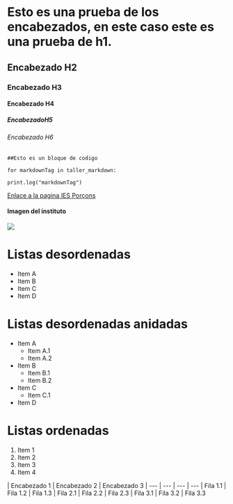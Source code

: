 # Esto es una prueba de los encabezados, en este caso este es una prueba de h1.
## Encabezado H2
### Encabezado H3
#### Encabezado H4
##### EncabezadoH5
###### Encabezado H6

```
##Esto es un bloque de codigo

for markdownTag in taller_markdown:

print.log("markdownTag")

```
[Enlace a la pagina IES Porçons](https://portal.edu.gva.es/iesporcons/)

#### Imagen del instituto

![](https://portal.edu.gva.es/iesporcons/wp-content/uploads/sites/324/2020/05/institut.jpg)

# Listas desordenadas

* Item A
* Item B
* Item C
* Item D

# Listas desordenadas anidadas

* Item A
    * Item A.1
    * Item A.2
* Item B
    * Item B.1
    * Item B.2
* Item C
    * Item C.1
* Item D

# Listas ordenadas

1. Item 1
2. Item 2
3. Item 3
4. Item 4

| Encabezado 1 | Encabezado 2 | Encabezado 3
| --- | --- | --- | ---
| Fila 1.1 | Fila 1.2 | Fila 1.3
| Fila 2.1 | Fila 2.2 | Fila 2.3
| Fila 3.1 | Fila 3.2 | Fila 3.3
